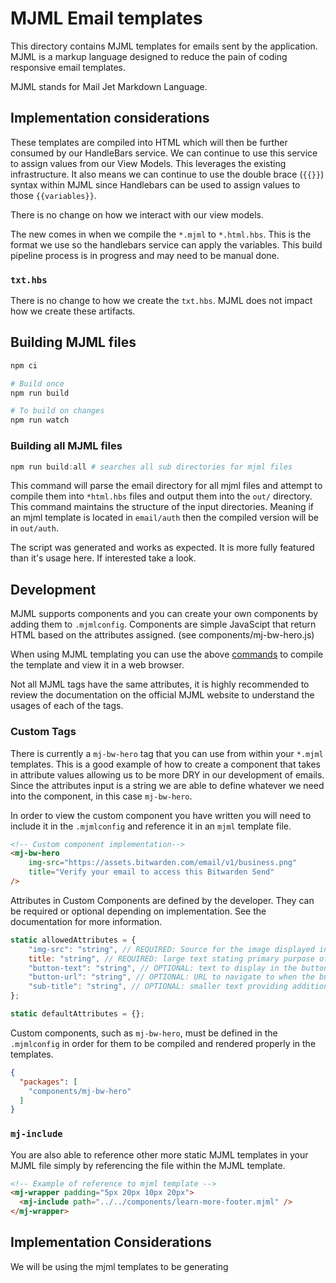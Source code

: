 # MJML Email templates

This directory contains MJML templates for emails sent by the application. MJML is a markup language designed to reduce the pain of coding responsive email templates.

MJML stands for Mail Jet Markdown Language.

## Implementation considerations
These templates are compiled into HTML which will then be further consumed by our HandleBars service. We can continue to use this service to assign values from our View Models. This leverages the existing infrastructure. It also means we can continue to use the double brace (`{{}}`) syntax within MJML since Handlebars can be used to assign values to those `{{variables}}`.

There is no change on how we interact with our view models.

The new comes in when we compile the `*.mjml` to `*.html.hbs`. This is the format we use so the handlebars service can apply the variables. This build pipeline process is in progress and may need to be manual done.

### `txt.hbs`
There is no change to how we create the `txt.hbs`. MJML does not impact how we create these artifacts.

## Building MJML files

```powershell
npm ci

# Build once
npm run build

# To build on changes
npm run watch
```

### Building all MJML files
```powershell
npm run build:all # searches all sub directories for mjml files
```
This command will parse the email directory for all mjml files and attempt to compile them into `*html.hbs` files and output them into the `out/` directory. This command maintains the structure of the input directories. Meaning if an mjml template is located in `email/auth` then the compiled version will be in `out/auth`.

The script was generated and works as expected. It is more fully featured than it's usage here. If interested take a look.

## Development
MJML supports components and you can create your own components by adding them to `.mjmlconfig`. Components are simple JavaScipt that return HTML based on the attributes assigned. (see components/mj-bw-hero.js)

When using MJML templating you can use the above [commands](#usage) to compile the template and view it in a web browser.

Not all MJML tags have the same attributes, it is highly recommended to review the documentation on the official MJML website to understand the usages of each of the tags.

### Custom Tags
There is currently a `mj-bw-hero` tag that you can use from within your `*.mjml` templates. This is a good example of how to create a component that takes in attribute values allowing us to be more DRY in our development of emails. Since the attributes input is a string we are able to define whatever we need into the component, in this case `mj-bw-hero`.


In order to view the custom component you have written you will need to include it in the `.mjmlconfig` and reference it in an `mjml` template file.

```html
<!-- Custom component implementation-->
<mj-bw-hero
	img-src="https://assets.bitwarden.com/email/v1/business.png"
	title="Verify your email to access this Bitwarden Send"
/>
```

Attributes in Custom Components are defined by the developer. They can be required or optional depending on implementation. See the documentation for more information.

```js
static allowedAttributes = {
	"img-src": "string", // REQUIRED: Source for the image displayed in the right-hand side of the blue header area
	title: "string", // REQUIRED: large text stating primary purpose of the email
	"button-text": "string", // OPTIONAL: text to display in the button
	"button-url": "string", // OPTIONAL: URL to navigate to when the button is clicked
	"sub-title": "string", // OPTIONAL: smaller text providing additional context for the title
};

static defaultAttributes = {};
```

Custom components, such as `mj-bw-hero`, must be defined in the `.mjmlconfig` in order for them to be compiled and rendered properly in the templates.

```json
{
  "packages": [
    "components/mj-bw-hero"
  ]
}
```
### `mj-include`

You are also able to reference other more static MJML templates in your MJML file simply by referencing the file within the MJML template.
```html
<!-- Example of reference to mjml template -->
<mj-wrapper padding="5px 20px 10px 20px">
  <mj-include path="../../components/learn-more-footer.mjml" />
</mj-wrapper>
```

## Implementation Considerations
We will be using the mjml templates to be generating